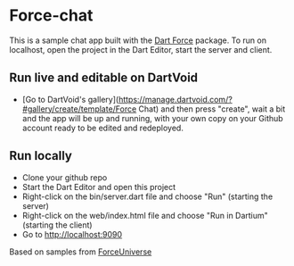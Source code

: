 Force-chat
=======================

This is a sample chat app built with the [Dart Force](https://github.com/ForceUniverse/dart-force) package. 
To run on localhost, open the project in the Dart Editor, start the server and 
client.

## Run live and editable on DartVoid
- [Go to DartVoid's gallery](https://manage.dartvoid.com/?#gallery/create/template/Force Chat) and then press "create", wait a bit and the app will be up and running, with your own copy on your Github account ready to be edited and redeployed.

## Run locally
- Clone your github repo
- Start the Dart Editor and open this project
- Right-click on the bin/server.dart file and choose "Run" (starting the server)
- Right-click on the web/index.html file and choose "Run in Dartium" (starting the client)
- Go to [http://localhost:9090](http://localhost:9090)

Based on samples from [ForceUniverse](https://github.com/ForceUniverse/)
